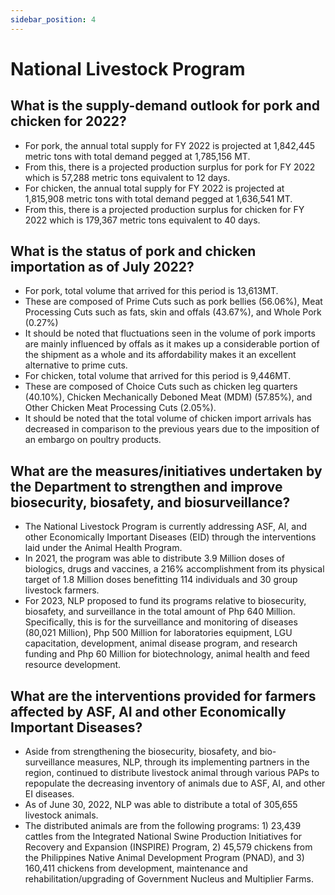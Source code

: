 ```yaml
---
sidebar_position: 4
---
```


# National Livestock Program

## What is the supply-demand outlook for pork and chicken for 2022?

- For pork, the annual total supply for FY 2022 is projected at 1,842,445 metric tons with total demand pegged at 1,785,156 MT.
- From this, there is a projected production surplus for pork for FY 2022 which is 57,288 metric tons equivalent to 12 days.
- For chicken, the annual total supply for FY 2022 is projected at 1,815,908 metric tons with total demand pegged at 1,636,541 MT.
- From this, there is a projected production surplus for chicken for FY 2022 which is 179,367 metric tons equivalent to 40 days.

## What is the status of pork and chicken importation as of July 2022?

- For pork, total volume that arrived for this period is 13,613MT.
- These are composed of Prime Cuts such as pork bellies (56.06%),  Meat Processing Cuts such as fats, skin and offals (43.67%), and Whole Pork (0.27%)
- It should be noted that fluctuations seen in the volume of pork imports are mainly influenced by offals as it makes up a considerable portion of the shipment as a whole and its affordability makes it an excellent alternative to prime cuts.
- For chicken, total volume that arrived for this period is 9,446MT.
- These are composed of Choice Cuts such as chicken leg quarters (40.10%), Chicken Mechanically Deboned Meat (MDM) (57.85%), and Other Chicken Meat Processing Cuts (2.05%).
- It should be noted that the total volume of chicken import arrivals has decreased in comparison to the previous years due to the imposition of an embargo on poultry products.

## What are the measures/initiatives undertaken by the Department to strengthen and improve biosecurity, biosafety, and biosurveillance?

- The National Livestock Program is currently addressing ASF, AI, and other Economically Important Diseases (EID) through the interventions laid under the Animal Health Program.
- In 2021, the program was able to distribute 3.9 Million doses of biologics, drugs and vaccines, a 216% accomplishment from its physical target of 1.8 Million doses benefitting 114 individuals and 30 group livestock farmers.
- For 2023, NLP proposed to fund its programs relative to biosecurity, biosafety, and surveillance in the total amount of Php 640 Million. Specifically, this is for the surveillance and monitoring of diseases (80,021 Million), Php 500 Million for laboratories equipment, LGU capacitation, development, animal disease program, and research funding and Php 60 Million for biotechnology, animal health and feed resource development.

## What are the interventions provided for farmers affected by ASF, AI and other Economically Important Diseases?

- Aside from strengthening the biosecurity, biosafety, and bio-surveillance measures, NLP, through its implementing partners in the region, continued to distribute livestock animal through various PAPs to repopulate the decreasing inventory of animals due to ASF, AI, and other EI diseases.
- As of June 30, 2022, NLP was able to distribute a total of 305,655 livestock animals.
- The distributed animals are from the following programs: 1) 23,439 cattles from the Integrated National Swine Production Initiatives for Recovery and Expansion (INSPIRE) Program, 2) 45,579 chickens from the Philippines Native Animal Development Program (PNAD), and 3) 160,411 chickens from development, maintenance and rehabilitation/upgrading of Government Nucleus and Multiplier Farms.

